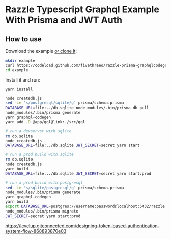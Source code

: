 # Razzle Typescript Graphql Example With Prisma and JWT Auth

## How to use
Download the example [or clone it](https://github.com/fivethreeo/razzle-prisma-graphqlcodegen-urql-formik-jwt.git):

```bash
mkdir example
curl https://codeload.github.com/fivethreeo/razzle-prisma-graphqlcodegen-urql-formik-jwt/tar.gz/main | tar -xz --strip-components=1 -C example 
cd example
```

Install it and run:

```bash
yarn install

node createdb.js
sed -ie 's/postgresql/sqlite/g' prisma/schema.prisma 
DATABASE_URL=file:../db.sqlite node_modules/.bin/prisma db pull
node_modules/.bin/prisma generate
yarn graphql-codegen
yarn add -D @app/gql@link:./src/gql

# run a devserver with sqlite
rm db.sqlite
node createdb.js
DATABASE_URL=file:../db.sqlite JWT_SECRET=secret yarn start

# run a prod build with sqlite
rm db.sqlite
node createdb.js
yarn build
DATABASE_URL=file:../db.sqlite JWT_SECRET=secret yarn start:prod

# run a prod build with postgresql
sed -ie 's/sqlite/postgresql/g' prisma/schema.prisma
node_modules/.bin/prisma generate
yarn graphql-codegen
yarn build
export DATABASE_URL=postgres://username:password@localhost:5432/razzle
node_modules/.bin/prisma migrate
JWT_SECRET=secret yarn start:prod
```

https://levelup.gitconnected.com/designing-token-based-authentication-system-flow-868893870e03